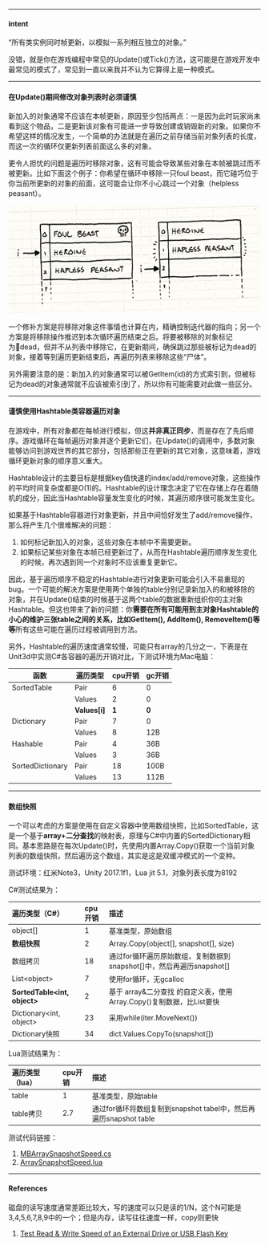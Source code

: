
---

#### intent

“所有类实例同时帧更新，以模拟一系列相互独立的对象。”

没错，就是你在游戏编程中常见的Update\(\)或Tick\(\)方法，这可能是在游戏开发中最常见的模式了，常见到一直以来我并不认为它算得上是一种模式。

---

#### 在Update\(\)期间修改对象列表时必须谨慎

新加入的对象通常不应该在本帧更新，原因至少包括两点：一是因为此时玩家尚未看到这个物品，二是更新该对象有可能进一步导致创建或销毁新的对象。如果你不希望这样的情况发生，一个简单的办法就是在遍历之前存储当前对象列表的长度，而这一次的循环仅更新列表前面这么多的对象。

更令人担忧的问题是遍历时移除对象，这有可能会导致某些对象在本帧被跳过而不被更新。比如下面这个例子：你希望在循环中移除一只foul beast，而它碰巧位于你当前所更新的对象的前面，这可能会让你不小心跳过一个对象（helpless peasant）。

![](/images/update-method-remove.png)

一个修补方案是将移除对象这件事情也计算在内，精确控制迭代器的指向；另一个方案是将移除操作推迟到本次循环遍历结束之后。将要被移除的对象标记为dead，但并不从列表中移除它，在更新期间，确保跳过那些被标记为dead的对象，接着等到遍历更新结束后，再遍历列表来移除这些“尸体”。

另外需要注意的是：新加入的对象通常可以被GetItem\(id\)的方式索引到，但被标记为dead的对象通常就不应该被索引到了，所以你有可能需要对此做一些区分。

---

#### 谨慎使用Hashtable类容器遍历对象

在游戏中，所有对象都在每帧进行模拟，但这**并非真正同步**，而是存在了先后顺序。游戏循环在每帧遍历对象并逐个更新它们，在Update\(\)的调用中，多数对象能够访问到游戏世界的其它部分，包括那些正在更新的其它对象，这意味着，游戏循环更新对象的顺序意义重大。

Hashtable设计的主要目标是根据key值快速的index/add/remove对象，这些操作的平均时间复杂度都是O\(1\)的。Hashtable的设计理念决定了它在存储上存在着随机的成分，因此当Hashtable容量发生变化的时候，其遍历顺序很可能发生变化。

如果基于Hashtable容器进行对象更新，并且中间恰好发生了add/remove操作，那么将产生几个很难解决的问题：

1. 如何标记新加入的对象，这些对象在本帧中不需要更新。
2. 如果标记某些对象在本帧已经更新过了，从而在Hashtable遍历顺序发生变化的时候，再次遇到同一个对象时不应该重复更新它。

因此，基于遍历顺序不稳定的Hashtable进行对象更新可能会引入不易重现的bug。一个可能的解决方案是使用两个单独的table分别记录新加入的和被移除的对象，并在Update\(\)结束的时候基于这两个table的数据重新组织你的主对象Hashtable。但这也带来了新的问题：你**需要在所有可能用到主对象Hashtable的小心的维护三张table之间的关系，比如GetItem\(\), AddItem\(\), RemoveItem\(\)等等**所有这些可能在遍历过程被调用到方法。

另外，Hashtable的遍历速度通常较慢，可能只有array的几分之一，下表是在Unit3d中实测C\#各容器的遍历开销对比，下测试环境为Mac电脑：

| 函数 | 遍历类型 | cpu开销 | gc开销 |
| --- | --- | --- | --- |
| SortedTable | Pair | 6 | 0 |
|  | Values | 2 | 0 |
|  | **Values\[i\]** | **1** | **0** |
| Dictionary | Pair | 7 | 0 |
|  | Values | 8 | 12B |
| Hashable | Pair | 4 | 36B |
|  | Values | 3 | 36B |
| SortedDictionary | Pair | 18 | 100B |
|  | Values | 13 | 112B |

---

#### 数组快照

一个可以考虑的方案是使用在自定义容器中使用数组快照，比如SortedTable，这是一个基于**array+二分查找**的映射表，原理与C\#中内置的SortedDictionary相同。基本思路是在每次Update\(\)时，先使用内置Array.Copy\(\)获取一个当前对象列表的数组快照，然后遍历这个数组，其实是这是双缓冲模式的一个变种。

测试环境：红米Note3，Unity 2017.1f1，Lua jit 5.1，对象列表长度为8192

C\#测试结果为：

| 遍历类型（C\#） | cpu开销 | 描述 |
| :--- | :--- | :--- |
| object\[\] | 1 | 基准类型，原始数组 |
| **数组快照** | 2 | Array.Copy\(object\[\], snapshot\[\], size\) |
| 数组拷贝 | 18 | 通过for循环遍历原始数组，复制数据到snapshot\[\]中，然后再遍历snapshot\[\] |
| List&lt;object&gt; | 7 | 使用for循环，无gcalloc |
| **SortedTable&lt;int, object&gt;** | 2 | 基于 array&二分查找 的自定义表，使用Array.Copy\(\)复制数据，比List要快 |
| Dictionary&lt;int, object&gt; | 23 | 采用while\(iter.MoveNext\(\)\) |
| Dictionary快照 | 34 | dict.Values.CopyTo\(snapshot\[\]\) |

Lua测试结果为：

| 遍历类型（lua） | cpu开销 | 描述 |
| :--- | :--- | :--- |
| table | 1 | 基准类型，原始table |
| table拷贝 | 2.7 | 通过for循环将数组复制到snapshot tabel中，然后再遍历snapshot table |



测试代码链接：  
1. [MBArraySnapshotSpeed.cs](/code/MBArraySnapshotSpeed.cs)  
2. [ArraySnapshotSpeed.lua](/code/ArraySnapshotSpeed.lua)


----
#### References

磁盘的读写速度通常差距比较大，写的速度可以只是读的1/N，这个N可能是 3,4,5,6,7,8,9中的一个；但是内存，读写往往速度一样，copy则更快

1. [Test Read & Write Speed of an External Drive or USB Flash Key](http://osxdaily.com/2013/08/31/test-read-write-speed-external-drive/)








